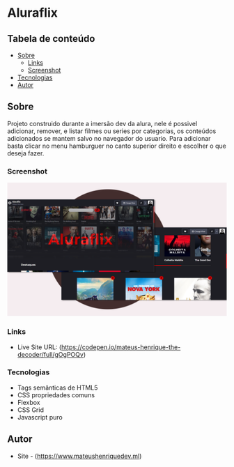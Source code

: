 # Aluraflix

## Tabela de conteúdo

- [Sobre](#Sobre)
  - [Links](#links)
  - [Screenshot](#screenshot)
- [Tecnologias](#tecnologias)
- [Autor](#autor)

## Sobre

Projeto construido durante a imersão dev da alura, nele é possivel adicionar, remover, e listar filmes ou series por categorias, os conteúdos adicionados se mantem salvo no navegador do usuario. Para adicionar basta clicar no menu hamburguer no canto superior direito e escolher o que deseja fazer.

### Screenshot



![](screenshot.png)

### Links

- Live Site URL: (https://codepen.io/mateus-henrique-the-decoder/full/gOgPOQv)

### Tecnologias

- Tags semânticas de HTML5
- CSS propriedades comuns
- Flexbox
- CSS Grid
- Javascript puro

## Autor

- Site - (https://www.mateushenriquedev.ml)
